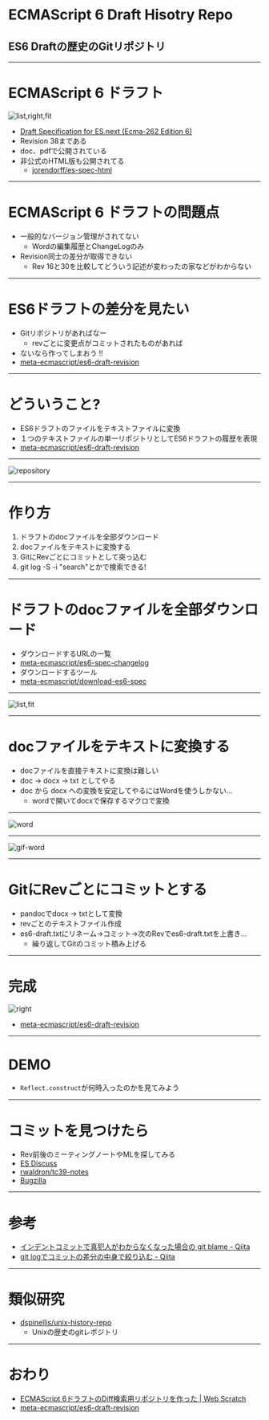 # ECMAScript 6 Draft Hisotry Repo

## ES6 Draftの歴史のGitリポジトリ

-----

# ECMAScript 6 ドラフト

![list,right,fit](img/es6-draft-list.png)

- [Draft Specification for ES.next (Ecma-262 Edition 6)](http://wiki.ecmascript.org/doku.php?id=harmony:specification_drafts "Draft Specification for ES.next (Ecma-262 Edition 6)")
- Revision 38まである
- doc、pdfで公開されている
- 非公式のHTML版も公開されてる
	- [jorendorff/es-spec-html](https://github.com/jorendorff/es-spec-html "jorendorff/es-spec-html")


-----

# ECMAScript 6 ドラフトの問題点

- 一般的なバージョン管理がされてない
	- Wordの編集履歴とChangeLogのみ
- Revision同士の差分が取得できない
	- Rev 16と30を比較してどういう記述が変わったの家などがわからない


----

# ES6ドラフトの差分を見たい

- Gitリポジトリがあればなー
	- revごとに変更点がコミットされたものがあれば
- ないなら作ってしまおう !!
- [meta-ecmascript/es6-draft-revision](https://github.com/meta-ecmascript/es6-draft-revision)

-----

# どういうこと?

- ES6ドラフトのファイルをテキストファイルに変換
- １つのテキストファイルの単一リポジトリとしてES6ドラフトの履歴を表現
- [meta-ecmascript/es6-draft-revision](https://github.com/meta-ecmascript/es6-draft-revision)

-----

![repository](img/tig.png)

-----

# 作り方

1. ドラフトのdocファイルを全部ダウンロード
2. docファイルをテキストに変換する
3. GitにRevごとにコミットとして突っ込む
4. git log -S -i "search"とかで検索できる!

-----

# ドラフトのdocファイルを全部ダウンロード

- ダウンロードするURLの一覧
- [meta-ecmascript/es6-spec-changelog](https://github.com/meta-ecmascript/es6-spec-changelog "meta-ecmascript/es6-spec-changelog")
- ダウンロードするツール
- [meta-ecmascript/download-es6-spec](https://github.com/meta-ecmascript/download-es6-spec "meta-ecmascript/download-es6-spec")

----

![list,fit](img/es6-draft-list.png)

----

# docファイルをテキストに変換する

- docファイルを直接テキストに変換は難しい
- doc -> docx -> txt としてやる
- doc から docx への変換を安定してやるにはWordを使うしかない…
	- wordで開いてdocxで保存するマクロで変換

----

![word](img/es6-word.png)

----

![gif-word](http://embed.gyazo.com/68a583b43ea127b79973f6202f1a556e.gif)

----

#  GitにRevごとにコミットとする

- pandocでdocx -> txtとして変換
- revごとのテキストファイル作成
- es6-draft.txtにリネーム->コミット->次のRevでes6-draft.txtを上書き...
	- 繰り返してGitのコミット積み上げる

----

# 完成

![right](img/st.png)

- [meta-ecmascript/es6-draft-revision](https://github.com/meta-ecmascript/es6-draft-revision "meta-ecmascript/es6-draft-revision")

-----

# DEMO

- `Reflect.construct`が何時入ったのかを見てみよう


-----

# コミットを見つけたら

- Rev前後のミーティングノートやMLを探してみる
- [ES Discuss](https://esdiscuss.org/ "ES Discuss")
- [rwaldron/tc39-notes](https://github.com/rwaldron/tc39-notes "rwaldron/tc39-notes")
- [Bugzilla](https://bugs.ecmascript.org/describecomponents.cgi "Bugzilla")

-----

# 参考

- [インデントコミットで真犯人がわからなくなった場合の git blame - Qiita](http://qiita.com/sonots/items/b6852db6638cda233bc8 "インデントコミットで真犯人がわからなくなった場合の git blame - Qiita")
- [git logでコミットの差分の中身で絞り込む - Qiita](http://qiita.com/yuichielectric/items/cce64b5b5e0eacc02e64 "git logでコミットの差分の中身で絞り込む - Qiita")


-----

# 類似研究

- [dspinellis/unix-history-repo](https://github.com/dspinellis/unix-history-repo "dspinellis/unix-history-repo")
	-  Unixの歴史のgitレポジトリ

-----

# おわり

- [ECMAScript 6ドラフトのDiff検索用リポジトリを作った | Web Scratch](http://efcl.info/2015/05/07/es6-draft-search/ "ECMAScript 6ドラフトのDiff検索用リポジトリを作った | Web Scratch")
- [meta-ecmascript/es6-draft-revision](https://github.com/meta-ecmascript/es6-draft-revision)